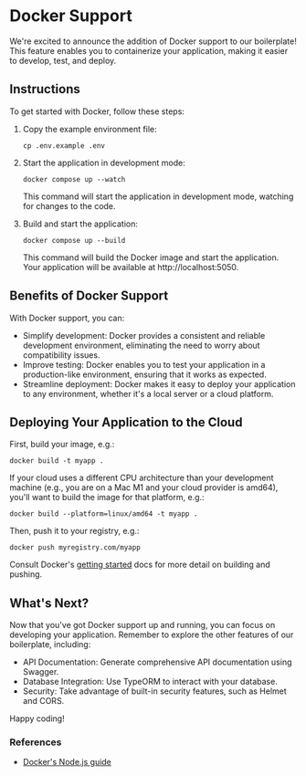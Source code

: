 # Docker Support

We're excited to announce the addition of Docker support to our boilerplate! This feature enables you to containerize your application, making it easier to develop, test, and deploy.

## Instructions

To get started with Docker, follow these steps:

1. Copy the example environment file:
   ```shell
   cp .env.example .env
   ```
2. Start the application in development mode:
    ```shell
    docker compose up --watch
    ```

    This command will start the application in development mode, watching for changes to the code.

3. Build and start the application:
    ```shell
    docker compose up --build
    ```

    This command will build the Docker image and start the application.
    Your application will be available at http://localhost:5050.

## Benefits of Docker Support

With Docker support, you can:

- Simplify development: Docker provides a consistent and reliable development environment, eliminating the need to worry about compatibility issues.
- Improve testing: Docker enables you to test your application in a production-like environment, ensuring that it works as expected.
- Streamline deployment: Docker makes it easy to deploy your application to any environment, whether it's a local server or a cloud platform.

## Deploying Your Application to the Cloud

First, build your image, e.g.:
```shell
docker build -t myapp .
```

If your cloud uses a different CPU architecture than your development machine (e.g., you are on a Mac M1 and your cloud provider is amd64), you'll want to build the image for that platform, e.g.:

```shell
docker build --platform=linux/amd64 -t myapp .
```

Then, push it to your registry, e.g.:

```
docker push myregistry.com/myapp
```

Consult Docker's [getting started](https://docs.docker.com/go/get-started-sharing/)
docs for more detail on building and pushing.

## What's Next?

Now that you've got Docker support up and running, you can focus on developing your application. Remember to explore the other features of our boilerplate, including:

- API Documentation: Generate comprehensive API documentation using Swagger.
- Database Integration: Use TypeORM to interact with your database.
- Security: Take advantage of built-in security features, such as Helmet and CORS.

Happy coding!

### References
* [Docker's Node.js guide](https://docs.docker.com/language/nodejs/)